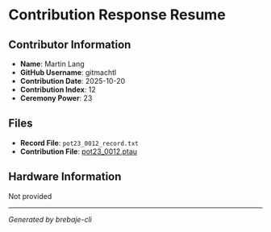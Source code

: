 # Contribution Response Resume

## Contributor Information
- **Name**: Martin Lang
- **GitHub Username**: gitmachtl
- **Contribution Date**: 2025-10-20
- **Contribution Index**: 12
- **Ceremony Power**: 23

## Files
- **Record File**: `pot23_0012_record.txt`
- **Contribution File**: [pot23_0012.ptau](https://cardano-trusted-setup-test.s3.us-east-2.amazonaws.com/Cardano-PPOT/pot23_0012.ptau)

## Hardware Information
Not provided

---
*Generated by brebaje-cli*
